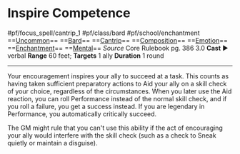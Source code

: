# Inspire Competence
#pf/focus_spell/cantrip_1 #pf/class/bard #pf/school/enchantment 
==[Uncommon](../../../Traits/Uncommon.md)== ==[Bard](../../../Traits/Bard.md)== ==[Cantrip](../../../Traits/Cantrip.md)== ==[Composition](../../../Traits/Composition.md)== ==[Emotion](../../../Traits/Emotion.md)== ==[Enchantment](../../../Traits/Enchantment.md)== ==[Mental](../../../Traits/Mental.md)==
*Source* Core Rulebook pg. 386 3.0
**Cast** ► verbal
**Range** 60 feet; **Targets** 1 ally
**Duration** 1 round

---
Your encouragement inspires your ally to succeed at a task. This counts as having taken sufficient preparatory actions to Aid your ally on a skill check of your choice, regardless of the circumstances. When you later use the Aid reaction, you can roll Performance instead of the normal skill check, and if you roll a failure, you get a success instead. If you are legendary in Performance, you automatically critically succeed.

The GM might rule that you can't use this ability if the act of encouraging your ally would interfere with the skill check (such as a check to Sneak quietly or maintain a disguise).